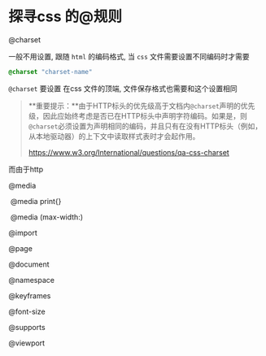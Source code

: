 # 探寻css 的@规则

@charset

一般不用设置, 跟随 `html` 的编码格式, 当 `css` 文件需要设置不同编码时才需要

```css
@charset "charset-name"
```

 `@charset` 要设置 在css 文件的顶端, 文件保存格式也需要和这个设置相同

> **重要提示：**由于HTTP标头的优先级高于文档内`@charset`声明的优先级，因此应始终考虑是否已在HTTP标头中声明字符编码。如果是，则`@charset`必须设置为声明相同的编码，并且只有在没有HTTP标头（例如，从本地驱动器）的上下文中读取样式表时才会起作用。
>
> https://www.w3.org/International/questions/qa-css-charset

而由于http

@media

​	@media print{}

​	@media (max-width:)

@import

@page

@document



@namespace

@keyframes

@font-size

@supports

@viewport 